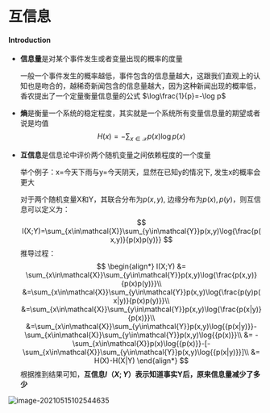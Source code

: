 # 互信息

#### Introduction

* **信息量**是对某个事件发生或者变量出现的概率的度量

  一般一个事件发生的概率越低，事件包含的信息量越大，这跟我们直观上的认知也是吻合的，越稀奇新闻包含的信息量越大，因为这种新闻出现的概率低，香农提出了一个定量衡量信息量的公式 $\log\frac{1}{p}=-\log p$

* **熵**是衡量一个系统的稳定程度，其实就是一个系统所有变量信息量的期望或者说是均值
  $$
  H(x)=-\sum_{x\in\mathcal{X}}p(x)\log{p(x)}
  $$

* **互信息**是信息论中评价两个随机变量之间依赖程度的一个度量

  举个例子：x=今天下雨与y=今天阴天，显然在已知y的情况下, 发生x的概率会更大

  对于两个随机变量X和Y，其联合分布为$p(x,y)$, 边缘分布为$p(x),p(y)$，则互信息可以定义为：
  $$
  I(X;Y)=\sum_{x\in\mathcal{X}}\sum_{y\in\mathcal{Y}}p(x,y)\log{\frac{p(x,y)}{p(x)p(y)}}
  $$
  推导过程：
  $$
  \begin{align*}
  I(X;Y) &= \sum_{x\in\mathcal{X}}\sum_{y\in\mathcal{Y}}p(x,y)\log{\frac{p(x,y)}{p(x)p(y)}}\\
  &=\sum_{x\in\mathcal{X}}\sum_{y\in\mathcal{Y}}p(x,y)\log{\frac{p(y)p(x|y)}{p(x)p(y)}}\\ &=\sum_{x\in\mathcal{X}}\sum_{y\in\mathcal{Y}}p(x,y)\log{\frac{p(x|y)}{p(x)}}\\
  &=\sum_{x\in\mathcal{X}}\sum_{y\in\mathcal{Y}}p(x,y)\log{{p(x|y)}}-\sum_{x\in\mathcal{X}}\sum_{y\in\mathcal{Y}}p(x,y)\log{{p(x)}}\\ &= -\sum_{x\in\mathcal{X}}p(x)\log{{p(x)}}-[-\sum_{x\in\mathcal{X}}\sum_{y\in\mathcal{Y}}p(x,y)\log{{p(x|y)}}]\\
  &= H(X)-H(X|Y)
  \end{align*}
  $$
  根据推到结果可知，**互信息$I（X;Y）$表示知道事实Y后，原来信息量减少了多少**

![image-20210515102544635](https://user-images.githubusercontent.com/37432670/120132443-f1f1b100-c1fc-11eb-880f-93c0b2bbd843.png)

